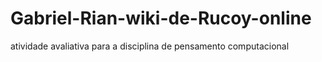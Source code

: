 # Gabriel-Rian-wiki-de-Rucoy-online
atividade avaliativa para a disciplina de pensamento computacional
